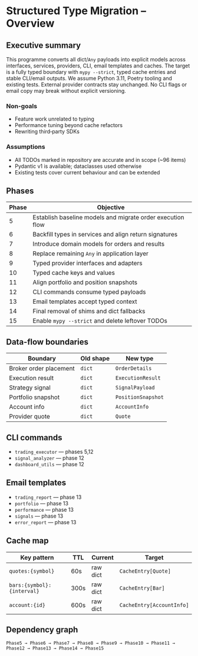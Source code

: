 # Structured Type Migration – Overview

## Executive summary
This programme converts all dict/`Any` payloads into explicit models across
interfaces, services, providers, CLI, email templates and caches. The target
is a fully typed boundary with `mypy --strict`, typed cache entries and stable
CLI/email outputs. We assume Python 3.11, Poetry tooling and existing tests.
External provider contracts stay unchanged. No CLI flags or email copy may
break without explicit versioning.

### Non-goals
- Feature work unrelated to typing
- Performance tuning beyond cache refactors
- Rewriting third‑party SDKs

### Assumptions
- All TODOs marked in repository are accurate and in scope (~96 items)
- Pydantic v1 is available; dataclasses used otherwise
- Existing tests cover current behaviour and can be extended

## Phases
| Phase | Objective |
|-------|-----------|
|5|Establish baseline models and migrate order execution flow|
|6|Backfill types in services and align return signatures|
|7|Introduce domain models for orders and results|
|8|Replace remaining `Any` in application layer|
|9|Typed provider interfaces and adapters|
|10|Typed cache keys and values|
|11|Align portfolio and position snapshots|
|12|CLI commands consume typed payloads|
|13|Email templates accept typed context|
|14|Final removal of shims and dict fallbacks|
|15|Enable `mypy --strict` and delete leftover TODOs|

## Data-flow boundaries
| Boundary | Old shape | New type |
|----------|-----------|----------|
|Broker order placement|`dict`|`OrderDetails`|
|Execution result|`dict`|`ExecutionResult`|
|Strategy signal|`dict`|`SignalPayload`|
|Portfolio snapshot|`dict`|`PositionSnapshot`|
|Account info|`dict`|`AccountInfo`|
|Provider quote|`dict`|`Quote`|

## CLI commands
- `trading_executor` — phases 5,12
- `signal_analyzer` — phase 12
- `dashboard_utils` — phase 12

## Email templates
- `trading_report` — phase 13
- `portfolio` — phase 13
- `performance` — phase 13
- `signals` — phase 13
- `error_report` — phase 13

## Cache map
| Key pattern | TTL | Current | Target |
|-------------|-----|--------|--------|
|`quotes:{symbol}`|60s|raw dict|`CacheEntry[Quote]`|
|`bars:{symbol}:{interval}`|300s|raw dict|`CacheEntry[Bar]`|
|`account:{id}`|600s|raw dict|`CacheEntry[AccountInfo]`|

## Dependency graph
`Phase5 → Phase6 → Phase7 → Phase8 → Phase9 → Phase10 → Phase11 → Phase12 → Phase13 → Phase14 → Phase15`
